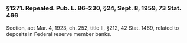 ### §1271. Repealed. Pub. L. 86–230, §24, Sept. 8, 1959, 73 Stat. 466 ###

Section, act Mar. 4, 1923, ch. 252, title II, §212, 42 Stat. 1469, related to deposits in Federal reserve member banks.